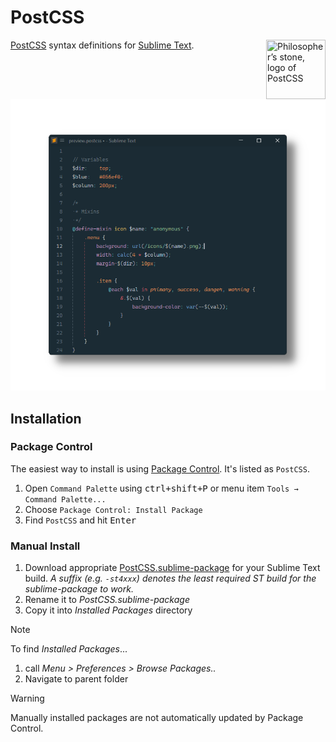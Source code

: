 # PostCSS

<img src="https://postcss.github.io/postcss/logo.svg" title="Philosopher’s stone, logo of PostCSS" align="right" width="95" height="95">

[PostCSS](https://github.com/postcss/postcss) syntax definitions for [Sublime Text](https://www.sublimetext.com).

![preview](preview.png)

## Installation

### Package Control

The easiest way to install is using [Package Control](https://packagecontrol.io). It's listed as `PostCSS`.

1. Open `Command Palette` using <kbd>ctrl+shift+P</kbd> or menu item `Tools → Command Palette...`
2. Choose `Package Control: Install Package`
3. Find `PostCSS` and hit <kbd>Enter</kbd>

### Manual Install

1. Download appropriate [PostCSS.sublime-package](https://github.com/SublimeText/PostCSS/releases) for your Sublime Text build.
   _A suffix (e.g. `-st4xxx`) denotes the least required ST build for the sublime-package to work._
2. Rename it to _PostCSS.sublime-package_
3. Copy it into _Installed Packages_ directory

> [!NOTE]
>
> To find _Installed Packages_...
>
> 1. call _Menu > Preferences > Browse Packages.._
> 2. Navigate to parent folder

> [!WARNING]
>
> Manually installed packages are not automatically updated by Package Control.
